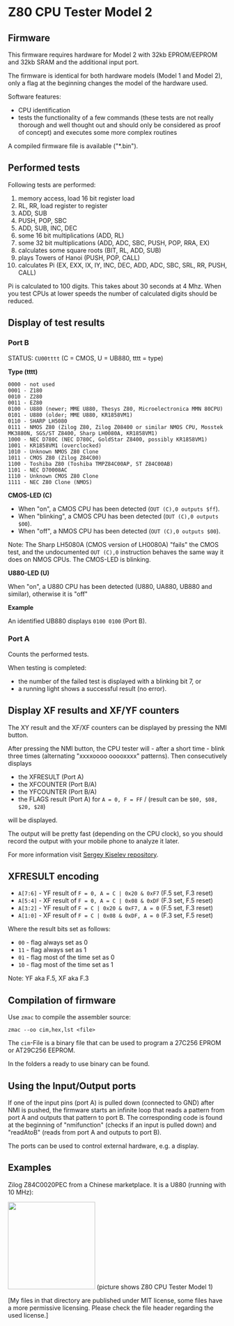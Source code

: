 # Z80 CPU Tester Model 2

## Firmware

This firmware requires hardware for Model 2 with 32kb EPROM/EEPROM and 32kb SRAM and the additional input port.

The firmware is identical for both hardware models (Model 1 and Model 2), only a flag at the beginning changes the model of the hardware used.

Software features:
- CPU identification
- tests the functionality of a few commands (these tests are not really thorough and well thought out and should only be considered as proof of concept) and executes some more complex routines

A compiled firmware file is available ("*.bin").

## Performed tests

Following tests are performed:
1. memory access, load 16 bit register load
2. RL, RR, load register to register
3. ADD, SUB
4. PUSH, POP, SBC
5. ADD, SUB, INC, DEC
6. some 16 bit multiplications (ADD, RL)
7. some 32 bit multiplications (ADD, ADC, SBC, PUSH, POP, RRA, EX)
8. calculates some square roots (BIT, RL, ADD, SUB)
9. plays Towers of Hanoi (PUSH, POP, CALL)
10. calculates Pi (EX, EXX, IX, IY, INC, DEC, ADD, ADC, SBC, SRL, RR, PUSH, CALL)

Pi is calculated to 100 digits. This takes about 30 seconds at 4 Mhz.
When you test CPUs at lower speeds the number of calculated digits
should be reduced.

## Display of test results

### Port B

STATUS: `CU00tttt` (C = CMOS, U = UB880, tttt = type)

**Type (tttt)**
```
0000 - not used
0001 - Z180
0010 - Z280
0011 - EZ80 
0100 - U880 (newer; MME U880, Thesys Z80, Microelectronica MMN 80CPU)
0101 - U880 (older; MME U880, KR1858VM1)
0110 - SHARP LH5080
0111 - NMOS Z80 (Zilog Z80, Zilog Z08400 or similar NMOS CPU, Mosstek MK3880N, SGS/ST Z8400, Sharp LH0080A, KR1858VM1)
1000 - NEC D780C (NEC D780C, GoldStar Z8400, possibly KR1858VM1)
1001 - KR1858VM1 (overclocked)
1010 - Unknown NMOS Z80 Clone
1011 - CMOS Z80 (Zilog Z84C00)
1100 - Toshiba Z80 (Toshiba TMPZ84C00AP, ST Z84C00AB)
1101 - NEC D70008AC
1110 - Unknown CMOS Z80 Clone
1111 - NEC Z80 Clone (NMOS)
```

**CMOS-LED (C)**

* When "on", a CMOS CPU has been detected (`OUT (C),0 outputs $ff`).
* When "blinking", a CMOS CPU has been detected (`OUT (C),0 outputs $00`).
* When "off", a NMOS CPU has been detected (`OUT (C),0 outputs $00`).

Note: The Sharp LH5080A (CMOS version of LH0080A) "fails" the CMOS test, and the undocumented `OUT (C),0` instruction behaves the same way it does on NMOS CPUs. The CMOS-LED is blinking.

**U880-LED (U)**

When "on", a U880 CPU has been detected (U880, UA880, UB880 and similar), otherwise it is "off"
 
**Example**

An identified UB880 displays `0100 0100` (Port B).


### Port A

Counts the performed tests.

When testing is completed:
- the number of the failed test is displayed with a blinking bit 7, or 
- a running light shows a successful result (no error).

## Display XF results and XF/YF counters

The XY result and the XF/XF counters can be displayed by pressing the NMI button.

After pressing the NMI button, the CPU tester will - after a short time - blink three times (alternating "xxxxoooo ooooxxxx" patterns).
Then consecutively displays

- the XFRESULT (Port A)
- the XFCOUNTER (Port B/A)
- the YFCOUNTER (Port B/A)
- the FLAGS result (Port A) for `A = 0, F = FF` / (result can be `$00, $08, $20, $28`)

will be displayed.

The output will be pretty fast (depending on the CPU clock), so you should record the output with your mobile phone to analyze it later.

For more information visit [Sergey Kiselev repository](https://github.com/skiselev/z80-tests/blob/main/Results.md).

## XFRESULT encoding

- `A[7:6]` - YF result of `F = 0, A = C | 0x20 & 0xF7` (F.5 set, F.3 reset)
- `A[5:4]` - XF result of `F = 0, A = C | 0x08 & 0xDF` (F.3 set, F.5 reset)
- `A[3:2]` - YF result of `F = C | 0x20 & 0xF7, A = 0` (F.5 set, F.3 reset)
- `A[1:0]` - XF result of `F = C | 0x08 & 0xDF, A = 0` (F.3 set, F.5 reset)

Where the result bits set as follows:
- `00` - flag always set as 0
- `11` - flag always set as 1
- `01` - flag most of the time set as 0
- `10` - flag most of the time set as 1

Note: YF aka F.5, XF aka F.3

## Compilation of firmware

Use `zmac` to compile the assembler source:
```
zmac --oo cim,hex,lst <file>
```
The `cim`-File is a binary file that can be used to program a 27C256 EPROM or AT29C256 EEPROM.

In the folders a ready to use binary can be found.

## Using the Input/Output ports

If one of the input pins (port A) is pulled down (connected to GND) after NMI is pushed, the firmware starts an infinite loop that 
reads a pattern from port A and outputs that pattern to port B. The corresponding code is found at the beginning of "nmifunction" 
(checks if an input is pulled down) and "readAtoB" (reads from port A and outputs to port B). 

The ports can be used to control external hardware, e.g. a display.

## Examples

Zilog Z84C0020PEC from a Chinese marketplace. It is a U880 (running with 10 MHz):

<img src="/_pictures/Fake Zilog Z84C0020PEC - U880.jpg" width="200">
(picture shows Z80 CPU Tester Model 1)


[My files in that directory are published under MIT license, some files have a more permissive licensing.
Please check the file header regarding the used license.]
